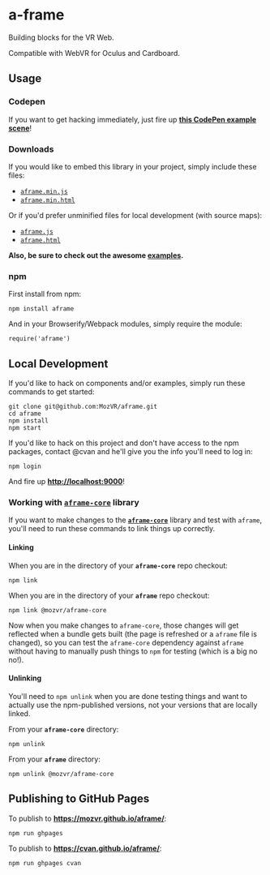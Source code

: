 # a-frame

Building blocks for the VR Web.

Compatible with WebVR for Oculus and Cardboard.

## Usage

### Codepen

If you want to get hacking immediately, just fire up [__this CodePen example scene__](http://codepen.io/team/mozvr/pen/6e013bf4b446e85d8f268e937ee09143?editors=100)!

### Downloads

If you would like to embed this library in your project, simply include these files:

* [`aframe.min.js`](https://mozvr.github.io/aframe/dist/aframe.min.js)
* [`aframe.min.html`](https://mozvr.github.io/aframe/dist/aframe.min.html)

Or if you'd prefer unminified files for local development (with source maps):

* [`aframe.js`](https://mozvr.github.io/aframe/dist/aframe.js)
* [`aframe.html`](https://mozvr.github.io/aframe/dist/aframe.html)

__Also, be sure to check out the awesome [examples](https://mozvr.github.io/aframe/examples/).__

### npm

First install from npm:

    npm install aframe

And in your Browserify/Webpack modules, simply require the module:

    require('aframe')


## Local Development

If you'd like to hack on components and/or examples, simply run these commands to get started:

    git clone git@github.com:MozVR/aframe.git
    cd aframe
    npm install
    npm start

If you'd like to hack on this project and don't have access to the npm packages, contact @cvan and he'll give you the info you'll need to log in:

    npm login

And fire up __[http://localhost:9000](http://localhost:9000)__!


### Working with [`aframe-core`](https://github.com/MozVR/aframe-core/) library

If you want to make changes to the [__`aframe-core`__](https://github.com/MozVR/aframe-core/) library and test with `aframe`, you'll need to run these commands to link things up correctly.

#### Linking

When you are in the directory of your __`aframe-core`__ repo checkout:

    npm link

When you are in the directory of your __`aframe`__ repo checkout:

    npm link @mozvr/aframe-core

Now when you make changes to `aframe-core`, those changes will get reflected when a bundle gets built (the page is refreshed or a `aframe` file is changed), so you can test the `aframe-core` dependency against `aframe` without having to manually push things to `npm` for testing (which is a big no no!).

#### Unlinking

You'll need to `npm unlink` when you are done testing things and want to actually use the npm-published versions, not your versions that are locally linked.

From your __`aframe-core`__ directory:

    npm unlink

From your __`aframe`__ directory:

    npm unlink @mozvr/aframe-core


## Publishing to GitHub Pages

To publish to __https://mozvr.github.io/aframe/__:

    npm run ghpages

To publish to __https://cvan.github.io/aframe/__:

    npm run ghpages cvan
